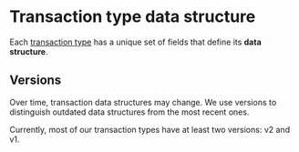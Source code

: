 # Transaction type data structure

Each [transaction type](/blockchain/transaction-type.md) has a unique set of fields that define its **data structure**.

## Versions

Over time, transaction data structures may change. We use versions to distinguish outdated data structures from the most recent ones.

Currently, most of our transaction types have at least two versions: v2 and v1.